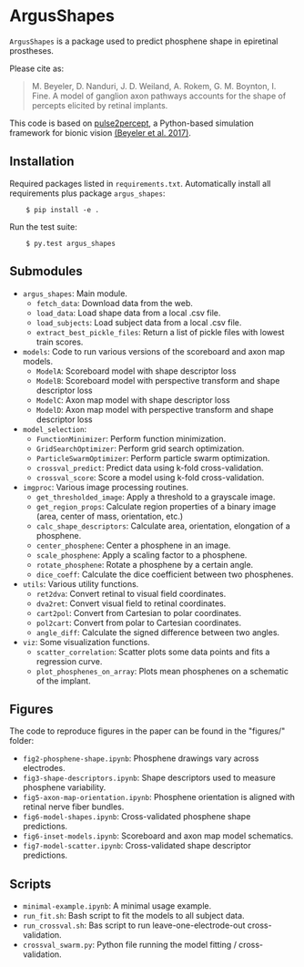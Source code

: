 # ArgusShapes

`ArgusShapes` is a package used to predict phosphene shape in epiretinal prostheses.

Please cite as:

> M. Beyeler, D. Nanduri, J. D. Weiland, A. Rokem, G. M. Boynton, I. Fine.
> A model of ganglion axon pathways accounts for the shape of percepts
> elicited by retinal implants.

This code is based on [pulse2percept](https://github.com/uwescience/pulse2percept),
a Python-based simulation framework for bionic vision
[(Beyeler et al. 2017)](https://doi.org/10.25080/shinma-7f4c6e7-00c).



## Installation

Required packages listed in `requirements.txt`.
Automatically install all requirements plus package `argus_shapes`:

```
    $ pip install -e .
```

Run the test suite:

```
    $ py.test argus_shapes
```



## Submodules

- `argus_shapes`: Main module.
    - `fetch_data`: Download data from the web.
    - `load_data`: Load shape data from a local .csv file.
    - `load_subjects`: Load subject data from a local .csv file.
    - `extract_best_pickle_files`: Return a list of pickle files with lowest train 
      scores.
- `models`: Code to run various versions of the scoreboard and axon map models.
    - `ModelA`: Scoreboard model with shape descriptor loss
    - `ModelB`: Scoreboard model with perspective transform and shape descriptor loss
    - `ModelC`: Axon map model with shape descriptor loss
    - `ModelD`: Axon map model with perspective transform and shape descriptor loss
- `model_selection`:
    - `FunctionMinimizer`: Perform function minimization.
    - `GridSearchOptimizer`: Perform grid search optimization.
    - `ParticleSwarmOptimizer`: Perform particle swarm optimization.
    - `crossval_predict`: Predict data using k-fold cross-validation.
    - `crossval_score`: Score a model using k-fold cross-validation.
- `imgproc`: Various image processing routines.
    - `get_thresholded_image`: Apply a threshold to a grayscale image.
    - `get_region_props`: Calculate region properties of a binary image
      (area, center of mass, orientation, etc.)
    - `calc_shape_descriptors`: Calculate area, orientation, elongation
      of a phosphene.
    - `center_phosphene`: Center a phosphene in an image.
    - `scale_phosphene`: Apply a scaling factor to a phosphene.
    - `rotate_phosphene`: Rotate a phosphene by a certain angle.
    - `dice_coeff`: Calculate the dice coefficient between two phosphenes.
- `utils`: Various utility functions.
    - `ret2dva`: Convert retinal to visual field coordinates.
    - `dva2ret`: Convert visual field to retinal coordinates.
    - `cart2pol`: Convert from Cartesian to polar coordinates.
    - `pol2cart`: Convert from polar to Cartesian coordinates.
    - `angle_diff`: Calculate the signed difference between two angles.
- `viz`: Some visualization functions.
    - `scatter_correlation`: Scatter plots some data points and fits a
      regression curve.
    - `plot_phosphenes_on_array`: Plots mean phosphenes on a schematic of
      the implant.



## Figures

The code to reproduce figures in the paper can be found in the "figures/" folder:
- `fig2-phosphene-shape.ipynb`: Phosphene drawings vary across electrodes.
- `fig3-shape-descriptors.ipynb`: Shape descriptors used to measure phosphene variability.
- `fig5-axon-map-orientation.ipynb`: Phosphene orientation is aligned with retinal nerve 
  fiber bundles.
- `fig6-model-shapes.ipynb`: Cross-validated phosphene shape predictions.
- `fig6-inset-models.ipynb`: Scoreboard and axon map model schematics.
- `fig7-model-scatter.ipynb`: Cross-validated shape descriptor predictions.



## Scripts

- `minimal-example.ipynb`: A minimal usage example.
- `run_fit.sh`: Bash script to fit the models to all subject data.
- `run_crossval.sh`: Bas script to run leave-one-electrode-out cross-validation.
- `crossval_swarm.py`: Python file running the model fitting / cross-validation.

